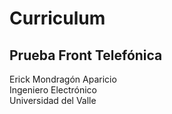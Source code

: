 # Curriculum

## Prueba Front Telefónica

Erick Mondragón Aparicio \
Ingeniero Electrónico \
Universidad del Valle
